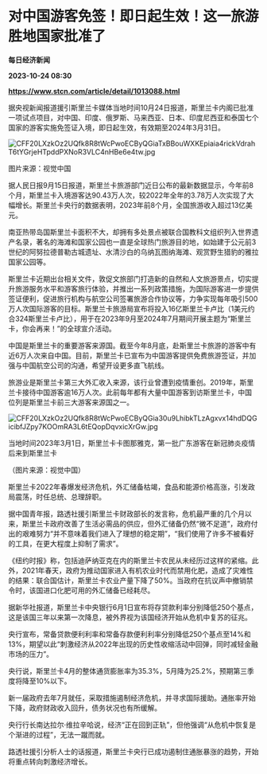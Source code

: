 # 对中国游客免签！即日起生效！这一旅游胜地国家批准了
**每日经济新闻**

**2023-10-24 08:30**

**https://www.stcn.com/article/detail/1013088.html**

据央视新闻报道援引斯里兰卡媒体当地时间10月24日报道，斯里兰卡内阁已批准一项试点项目，对中国、印度、俄罗斯、马来西亚、日本、印度尼西亚和泰国七个国家的游客实施免签证入境，即日起生效，有效期至2024年3月31日。

![CFF20LXzkOz2UQfk8R8tWcPwoECByQGiaTxBBouWXKEpiaia4rickVdrahT6tYGrjeHTpddPXNoR3VLC4nHBe6e4tw.jpg](https://stcn-main.oss-cn-shenzhen.aliyuncs.com/upload/wechat/20231024/20231024160348_65377a643b99e.png)

图片来源：视觉中国

据人民日报9月15日报道，斯里兰卡旅游部门近日公布的最新数据显示，今年前8个月，斯里兰卡入境游客达90.43万人次，较2022年全年的3.78万人次实现了大幅增长。斯里兰卡央行的数据表明，2023年前8个月，全国旅游收入超过13亿美元。

南亚热带岛国斯里兰卡面积不大，却拥有多处景点被联合国教科文组织列入世界遗产名录，著名的海滩和国家公园也一直是全球热门旅游目的地，如始建于公元前3世纪的阿努拉德普勒古城遗址、水清沙白的乌纳瓦图纳海滩、观赏野生猎豹的雅拉国家公园等。

斯里兰卡近期出台相关文件，敦促文旅部门打造新的自然和人文旅游景点，切实提升旅游服务水平和游客旅行体验，并推出一系列政策措施，为国际游客进一步提供签证便利，促进旅行机构与航空公司签署旅游合作协议等，力争实现每年吸引500万人次国际游客的目标。斯里兰卡旅游局宣布将投入16亿斯里兰卡卢比（1美元约合324斯里兰卡卢比），用于在2023年9月至2024年7月期间开展主题为“斯里兰卡，你会再来！”的全球宣介活动。

中国是斯里兰卡的重要游客来源国。截至今年8月底，赴斯里兰卡旅游的游客中有近6万人次来自中国。目前，斯里兰卡已宣布为中国游客提供免费旅游签证，并加强与中国航空公司的沟通，希望开设更多直飞航线。

旅游业是斯里兰卡第三大外汇收入来源，该行业曾遭到疫情重创。2019年，斯里兰卡接待中国游客逾16万人次。此前每年都有大量中国游客到访斯里兰卡，中国位列是斯里兰卡前三大游客来源国之一。

![CFF20LXzkOz2UQfk8R8tWcPwoECByQGia30u9LhibkTLzAgxvx14hdDQGicibfJZpy7KOOmRA3L6tEQopDqvxicXrGw.jpg](https://stcn-main.oss-cn-shenzhen.aliyuncs.com/upload/wechat/20231024/20231024160348_65377a64a793b.png)

当地时间2023年3月1日，斯里兰卡卡图那雅克，第一批广东游客在新冠肺炎疫情后来到斯里兰卡

（图片来源：视觉中国）

斯里兰卡2022年春爆发经济危机，外汇储备枯竭，食品和能源价格高涨，引发政局震荡，时任总统、总理辞职。

据中国青年报，路透社援引斯里兰卡财政部长的发言称，危机最严重的几个月以来，斯里兰卡政府改善了生活必需品的供应，但外汇储备仍然“微不足道”，政府付出的艰难努力“并不意味着我们进入了理想的稳定期”，“我们使用了许多不被看好的工具，在更大程度上抑制了需求”。

《纽约时报》称，包括迪萨纳亚克在内的斯里兰卡农民从未经历过这样的紧缩。此外，2021年春天，政府为推动国家进入有机农业时代而禁用化肥，造成了灾难性的结果：联合国估计，斯里兰卡农业产量下降了50%。当政府在抗议声中撤销禁令时，该国进口化肥可用的外汇储备已经耗尽。

据新华社报道，斯里兰卡中央银行6月1日宣布将存贷款利率分别降低250个基点，这是该国三年以来第一次降息，被外界视为该国经济开始从危机中复苏的征兆。

央行宣布，常备贷款便利利率和常备存款便利利率分别降低250个基点至14%和13%，期望以此“刺激经济从2022年出现的历史性收缩活动中回弹，同时减轻金融市场的压力”。

央行说，斯里兰卡4月的整体通货膨胀率为35.3%，5月降为25.2%，预期第三季度将降至10%以下。

新一届政府去年7月就任，采取措施遏制经济危机，并寻求国际援助。通胀率开始下降，政府财政收入回升，债务状况也有所缓解。

央行行长南达拉尔·维拉辛哈说，经济“正在回到正轨”，但他强调“从危机中恢复是个渐进的过程”，无法一蹴而就。

路透社援引分析人士的话报道，斯里兰卡央行已成功遏制住通胀暴涨的趋势，开始将重点转向刺激经济增长。